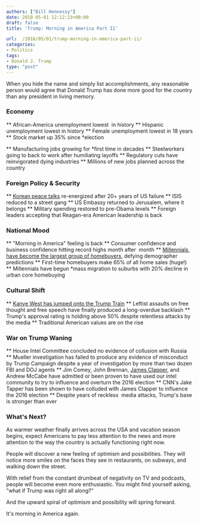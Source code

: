 ```yaml
---
authors: ["Bill Hennessy"]
date: 2018-05-01 12:12:23+00:00
draft: false
title: 'Trump: Morning in America Part II'

url:  /2018/05/01/trump-morning-in-america-part-ii/
categories:
- Politics
tags:
- Donald J. Trump
type: "post"
---
```





When you hide the name and simply list accomplishments, any reasonable person would agree that Donald Trump has done more good for the country than any president in living memory.







### Economy








** African-America unemployment lowest  in history
** Hispanic unemployment lowest in history
** Female unemployment lowest in 18 years
** Stock market up 35% since
*election
    
** Manufacturing jobs growing for
*first time in decades
** Steelworkers going to back to work after humiliating layoffs
** Regulatory cuts have reinvigorated dying industries
** Millions of new jobs planned across the country






### Foreign Policy & Security








** [Korean peace talks](https://www.bloomberg.com/view/articles/2018-04-27/a-nobel-prize-for-trump-and-kim-is-no-joke) re-energized after 20+ years of US failure
** ISIS reduced to a street gang
** US Embassy returned to Jerusalem, where it belongs
** Military spending restored to pre-Obama levels
** Foreign leaders accepting that Reagan-era American leadership is back 






### National Mood








** "Morning in America" feeling is back
** Consumer confidence and business confidence hitting record highs month after  month
** [Millennials  have become the largest group of homebuyers](https://www.nar.realtor/research-and-statistics/research-reports/home-buyer-and-seller-generational-trends), defying demographer predictions
** First-time homebuyers make 65% of all home sales (huge!)
** Millennials have begun
*mass migration to suburbs with 20% decline in urban core homebuying






### Cultural Shift








** [Kanye West has jumped onto the Trump Train](https://www.foxnews.com/opinion/2018/04/28/steve-hilton-trump-s-triumphs-are-driving-his-critics-crazy.html)
** Leftist assaults on free thought and free speech have finally produced a long-overdue backlash
** Trump's approval rating is holding above 50% despite relentless attacks by the media
** Traditional American values are on the rise






### War on Trump Waning








** House Intel Committee concluded no evidence of collusion with Russia
** Mueller investigation has failed to produce any evidence of misconduct by Trump Campaign despite a year of investigation by more than two dozen FBI and DOJ agents
** Jim Comey, John Brennan, [James Clapper](https://thehill.com/opinion/white-house/385351-clappers-actions-sure-look-like-political-manipulations), and Andrew McCabe have admitted or been proven to have used our intel community to try to influence and overturn the 2016 election
** CNN's Jake Tapper has been shown to have colluded with James Clapper to influence the 2016 election
** Despite years of reckless  media attacks, Trump's base is stronger than ever






### What's Next?







As warmer weather finally arrives across the USA and vacation season begins, expect Americans to pay less attention to the news and more attention to the way the country is actually functioning right now. 







People will discover a new feeling of optimism and possibilities. They will notice more smiles on the faces they see in restaurants, on subways, and walking down the street. 







With relief from the constant drumbeat of negativity on TV and podcasts, people will become even more enthusiastic. You might find yourself asking, "what if Trump was right all along?"







And the upward spiral of optimism and possibility will spring forward. 







It's morning in America again.



